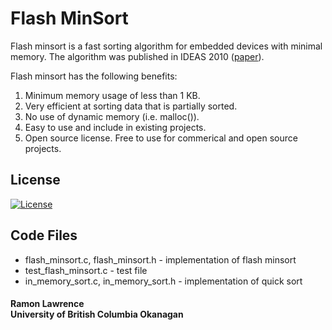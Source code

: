 # Flash MinSort

Flash minsort is a fast sorting algorithm for embedded devices with minimal memory. The algorithm was published in IDEAS 2010 ([paper](https://dl.acm.org/doi/10.1145/1866480.1866496)). 

Flash minsort has the following benefits:

1. Minimum memory usage of less than 1 KB.
2. Very efficient at sorting data that is partially sorted.
3. No use of dynamic memory (i.e. malloc()). 
4. Easy to use and include in existing projects. 
5. Open source license. Free to use for commerical and open source projects.

## License
[![License](https://img.shields.io/badge/License-BSD%203--Clause-blue.svg)](https://opensource.org/licenses/BSD-3-Clause)

## Code Files

* flash_minsort.c, flash_minsort.h - implementation of flash minsort
* test_flash_minsort.c - test file
* in_memory_sort.c, in_memory_sort.h - implementation of quick sort


#### Ramon Lawrence<br>University of British Columbia Okanagan
